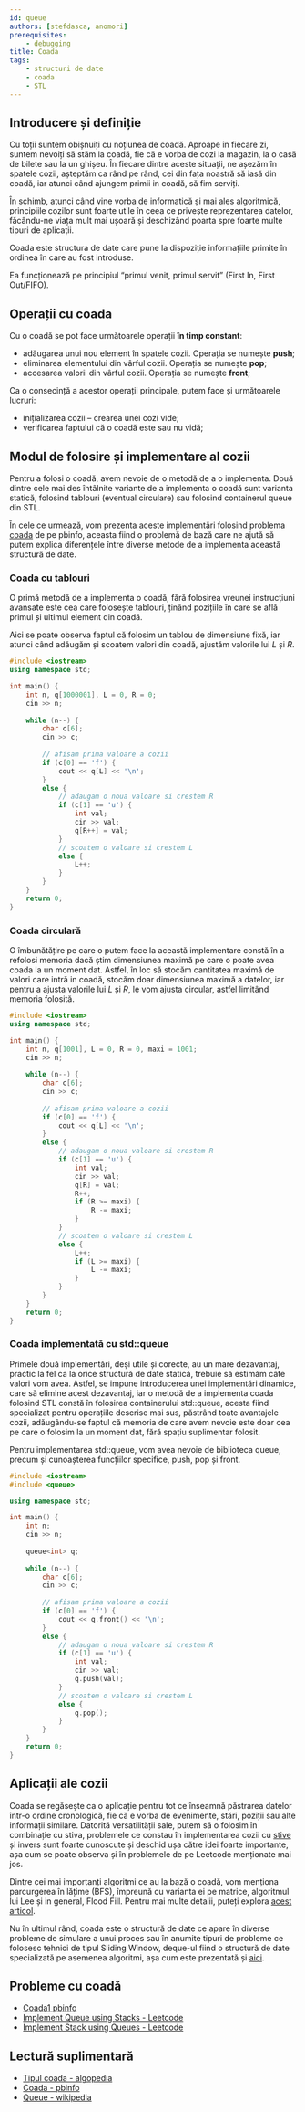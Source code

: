 ```yaml
---
id: queue
authors: [stefdasca, anomori]
prerequisites:
    - debugging
title: Coada
tags:
    - structuri de date
    - coada
    - STL
---
```


## Introducere și definiție

Cu toții suntem obișnuiți cu noțiunea de coadă. Aproape în fiecare zi, suntem
nevoiți să stăm la coadă, fie că e vorba de cozi la magazin, la o casă de bilete
sau la un ghișeu. În fiecare dintre aceste situații, ne așezăm în spatele cozii,
așteptăm ca rând pe rând, cei din fața noastră să iasă din coadă, iar atunci
când ajungem primii in coadă, să fim serviți.

În schimb, atunci când vine vorba de informatică și mai ales algoritmică,
principiile cozilor sunt foarte utile în ceea ce privește reprezentarea datelor,
făcându-ne viața mult mai ușoară și deschizând poarta spre foarte multe tipuri
de aplicații.

Coada este structura de date care pune la dispoziție informațiile primite în
ordinea în care au fost introduse.

Ea funcționează pe principiul “primul venit, primul servit” (First In, First
Out/FIFO).

## Operații cu coada

Cu o coadă se pot face următoarele operații **în timp constant**:

- adăugarea unui nou element în spatele cozii. Operația se numește **push**;
- eliminarea elementului din vârful cozii. Operația se numește **pop**;
- accesarea valorii din vârful cozii. Operația se numește **front**;

Ca o consecință a acestor operații principale, putem face și următoarele
lucruri:

- inițializarea cozii – crearea unei cozi vide;
- verificarea faptului că o coadă este sau nu vidă;

## Modul de folosire și implementare al cozii

Pentru a folosi o coadă, avem nevoie de o metodă de a o implementa. Două dintre
cele mai des întâlnite variante de a implementa o coadă sunt varianta statică,
folosind tablouri (eventual circulare) sau folosind containerul queue din STL.

În cele ce urmează, vom prezenta aceste implementări folosind problema
[coada](https://www.pbinfo.ro/probleme/876/coada) de pe pbinfo, aceasta fiind o
problemă de bază care ne ajută să putem explica diferențele între diverse metode
de a implementa această structură de date.

### Coada cu tablouri

O primă metodă de a implementa o coadă, fără folosirea vreunei instrucțiuni
avansate este cea care folosește tablouri, ținând pozițiile în care se află
primul și ultimul element din coadă.

Aici se poate observa faptul că folosim un tablou de dimensiune fixă, iar atunci
când adăugăm și scoatem valori din coadă, ajustăm valorile lui $L$ și $R$.

```cpp
#include <iostream>
using namespace std;

int main() {
    int n, q[1000001], L = 0, R = 0;
    cin >> n;
    
    while (n--) {
        char c[6];
        cin >> c;
        
        // afisam prima valoare a cozii
        if (c[0] == 'f') {
            cout << q[L] << '\n';
        }
        else {
            // adaugam o noua valoare si crestem R
            if (c[1] == 'u') {
                int val;
                cin >> val;
                q[R++] = val;
            }
            // scoatem o valoare si crestem L
            else {
                L++;
            }
        }
    }
    return 0;
}
```

### Coada circulară

O îmbunătățire pe care o putem face la această implementare constă în a refolosi
memoria dacă știm dimensiunea maximă pe care o poate avea coada la un moment
dat. Astfel, în loc să stocăm cantitatea maximă de valori care intră in coadă,
stocăm doar dimensiunea maximă a datelor, iar pentru a ajusta valorile lui $L$
și $R$, le vom ajusta circular, astfel limitând memoria folosită.

```cpp
#include <iostream>
using namespace std;

int main() {
    int n, q[1001], L = 0, R = 0, maxi = 1001;
    cin >> n;
    
    while (n--) {
        char c[6];
        cin >> c;
        
        // afisam prima valoare a cozii
        if (c[0] == 'f') {
            cout << q[L] << '\n';
        }
        else {
            // adaugam o noua valoare si crestem R
            if (c[1] == 'u') {
                int val;
                cin >> val;
                q[R] = val;
                R++;
                if (R >= maxi) {
                    R -= maxi;
                }
            }
            // scoatem o valoare si crestem L
            else {
                L++;
                if (L >= maxi) {
                    L -= maxi;
                }
            }
        }
    }
    return 0;
}
```

### Coada implementată cu std::queue

Primele două implementări, deși utile și corecte, au un mare dezavantaj, practic
la fel ca la orice structură de date statică, trebuie să estimăm câte valori vom
avea. Astfel, se impune introducerea unei implementări dinamice, care să elimine
acest dezavantaj, iar o metodă de a implementa coada folosind STL constă în
folosirea containerului std::queue, acesta fiind specializat pentru operațiile
descrise mai sus, păstrând toate avantajele cozii, adăugându-se faptul că
memoria de care avem nevoie este doar cea pe care o folosim la un moment dat,
fără spațiu suplimentar folosit.

Pentru implementarea std::queue, vom avea nevoie de biblioteca queue, precum și
cunoașterea funcțiilor specifice, push, pop și front.

```cpp
#include <iostream>
#include <queue>

using namespace std;

int main() {
    int n;
    cin >> n;
    
    queue<int> q;
    
    while (n--) {
        char c[6];
        cin >> c;
        
        // afisam prima valoare a cozii
        if (c[0] == 'f') {
            cout << q.front() << '\n';
        }
        else {
            // adaugam o noua valoare si crestem R
            if (c[1] == 'u') {
                int val;
                cin >> val;
                q.push(val);
            }
            // scoatem o valoare si crestem L
            else {
                q.pop();
            }
        }
    }
    return 0;
}
```

## Aplicații ale cozii

Coada se regăsește ca o aplicație pentru tot ce înseamnă păstrarea datelor
într-o ordine cronologică, fie că e vorba de evenimente, stări, poziții sau alte
informații similare. Datorită versatilității sale, putem să o folosim în
combinație cu stiva, problemele ce constau în implementarea cozii cu
[stive](./stack.md) și invers sunt foarte cunoscute și deschid ușa către idei
foarte importante, așa cum se poate observa și în problemele de pe Leetcode
menționate mai jos.

Dintre cei mai importanți algoritmi ce au la bază o coadă, vom menționa
parcurgerea în lățime (BFS), împreună cu varianta ei pe matrice, algoritmul lui
Lee și in general, Flood Fill. Pentru mai multe detalii, puteți explora [acest
articol](./lee.md).

Nu în ultimul rând, coada este o structură de date ce apare în diverse probleme
de simulare a unui proces sau în anumite tipuri de probleme ce folosesc tehnici
de tipul Sliding Window, deque-ul fiind o structură de date specializată pe
asemenea algoritmi, așa cum este prezentată și [aici](./deque.md).

## Probleme cu coadă

- [Coada1 pbinfo](https://www.pbinfo.ro/probleme/1598/coada1)
- [Implement Queue using Stacks -
  Leetcode](https://leetcode.com/problems/implement-queue-using-stacks/description/)
- [Implement Stack using Queues -
  Leetcode](https://leetcode.com/problems/implement-stack-using-queues/description/)

## Lectură suplimentară

- [Tipul coada -
  algopedia](https://www.algopedia.ro/wiki/index.php/Clasa_a_VII-a_lec%C8%9Bia_14_-_12_dec_2019#Tipul_coad%C4%83)
- [Coada - pbinfo](https://www.pbinfo.ro/articole/19579/coada)
- [Queue - wikipedia](https://en.wikipedia.org/wiki/Queue_(abstract_data_type))
